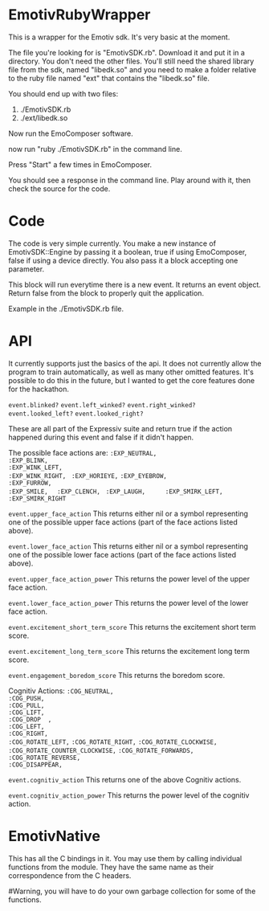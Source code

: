 EmotivRubyWrapper
=================

This is a wrapper for the Emotiv sdk. It's very basic at the moment.


The file you're looking for is "EmotivSDK.rb". Download it and put it in a directory. You don't need the other files.
You'll still need the shared library file from the sdk, named "libedk.so" and you need to make a folder relative to the ruby file named "ext" that contains the "libedk.so" file. 

You should end up with two files:

1. ./EmotivSDK.rb
2. ./ext/libedk.so

Now run the EmoComposer software.

now run "ruby ./EmotivSDK.rb" in the command line.

Press "Start" a few times in EmoComposer.

You should see a response in the command line. Play around with it, then check the source for the code.


Code
====

The code is very simple currently. You make a new instance of EmotivSDK::Engine by passing it a boolean, true if using EmoComposer, false if using a device directly. You also pass it a block accepting one parameter.

This block will run everytime there is a new event. It returns an event object. Return false from the block to properly quit the application.

Example in the ./EmotivSDK.rb file.


API
===

It currently supports just the basics of the api. It does not currently allow the program to train automatically, as well as many other omitted features. It's possible to do this in the future, but I wanted to get the core features done for the hackathon.

`event.blinked?` `event.left_winked?` `event.right_winked?` `event.looked_left?` `event.looked_right?`

These are all part of the Expressiv suite and return true if the action happened during this event and false if it didn't happen.

The possible face actions are:
    `:EXP_NEUTRAL,`    
    `:EXP_BLINK,`      
    `:EXP_WINK_LEFT,`  
    `:EXP_WINK_RIGHT, `
    `:EXP_HORIEYE,`
    `:EXP_EYEBROW, `   
    `:EXP_FURROW,   `  
    `:EXP_SMILE,  `
    `:EXP_CLENCH, `
    `:EXP_LAUGH,     ` 
    `:EXP_SMIRK_LEFT, `
    `:EXP_SMIRK_RIGHT`

`event.upper_face_action`
This returns either nil or a symbol representing one of the possible upper face actions (part of the face actions listed above). 

`event.lower_face_action`
This returns either nil or a symbol representing one of the possible lower face actions (part of the face actions listed above). 

`event.upper_face_action_power`
This returns the power level of the upper face action.

`event.lower_face_action_power`
This returns the power level of the lower face action.

`event.excitement_short_term_score`
This returns the excitement short term score.

`event.excitement_long_term_score`
This returns the excitement long term score.

`event.engagement_boredom_score`
This returns the boredom score.

Cognitiv Actions:
`:COG_NEUTRAL,`   
`:COG_PUSH,`      
`:COG_PULL,`      
`:COG_LIFT,`         
`:COG_DROP	,`       
`:COG_LEFT, `       
`:COG_RIGHT,`       
`:COG_ROTATE_LEFT,`
`:COG_ROTATE_RIGHT,` 
`:COG_ROTATE_CLOCKWISE,` 
`:COG_ROTATE_COUNTER_CLOCKWISE,`
`:COG_ROTATE_FORWARDS,`  
`:COG_ROTATE_REVERSE,`   
`:COG_DISAPPEAR,`    

`event.cognitiv_action`
This returns one of the above Cognitiv actions.

`event.cognitiv_action_power`
This returns the power level of the cognitiv action.


EmotivNative
============
This has all the C bindings in it. You may use them by calling individual functions from the module. They have the same name as their correspondence from the C headers.

#Warning, you will have to do your own garbage collection for some of the functions. 
